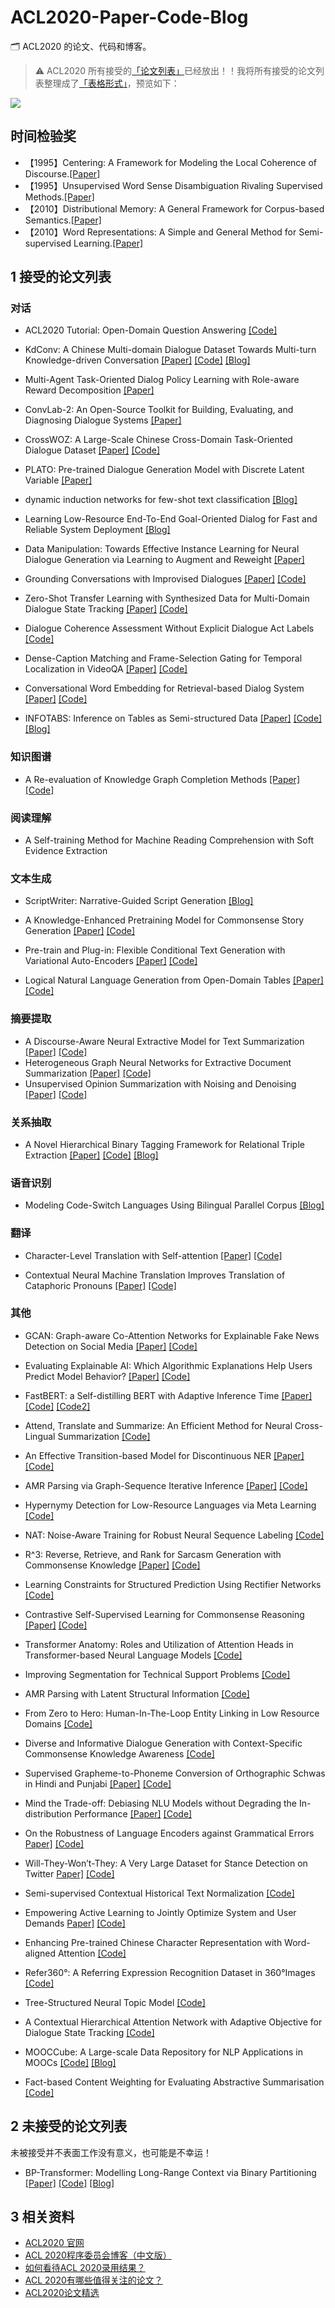 # ACL2020-Paper-Code-Blog

🗂 ACL2020 的论文、代码和博客。

> ⚠️ ACL2020 所有接受的[「论文列表」](https://acl2020.org/program/accepted/)已经放出！！我将所有接受的论文列表整理成了[「表格形式」](./acl2020-accepted-paper-list.csv)，预览如下：

![](./papers-csv-preview.png)

## 时间检验奖

- 【1995】Centering: A Framework for Modeling the Local Coherence of Discourse.[\[Paper\]](https://www.aclweb.org/anthology/J95-2003.pdf)
- 【1995】Unsupervised Word Sense Disambiguation Rivaling Supervised Methods.[\[Paper\]](https://www.aclweb.org/anthology/P95-1026.pdf)
- 【2010】Distributional Memory: A General Framework for Corpus-based Semantics.[\[Paper\]](https://www.mitpressjournals.org/doi/pdf/10.1162/coli_a_00016)
- 【2010】Word Representations: A Simple and General Method for Semi-supervised Learning.[\[Paper\]](https://www.aclweb.org/anthology/P10-1040.pdf)

## 1 接受的论文列表

### 对话

- ACL2020 Tutorial: Open-Domain Question Answering [\[Code\]](https://github.com/danqi/acl2020-openqa-tutorial)

- KdConv: A Chinese Multi-domain Dialogue Dataset Towards Multi-turn Knowledge-driven Conversation [\[Paper\]](https://arxiv.org/abs/2004.04100) [\[Code\]](https://github.com/thu-coai/KdConv) [\[Blog\]](https://www.zhihu.com/question/385259014/answer/1133416917)

- Multi-Agent Task-Oriented Dialog Policy Learning with Role-aware Reward Decomposition [\[Paper\]](https://arxiv.org/abs/2004.03809)

- ConvLab-2: An Open-Source Toolkit for Building, Evaluating, and Diagnosing Dialogue Systems [\[Paper\]](https://arxiv.org/abs/2002.04793)

- CrossWOZ: A Large-Scale Chinese Cross-Domain Task-Oriented Dialogue Dataset [\[Paper\]](https://arxiv.org/abs/2002.11893) [\[Code\]](https://github.com/thu-coai/CrossWOZ)

- PLATO: Pre-trained Dialogue Generation Model with Discrete Latent Variable [\[Paper\]](https://arxiv.org/abs/1910.07931)

- dynamic induction networks for few-shot text classification [\[Blog\]](https://www.zhihu.com/question/385259014/answer/1134813765)

- Learning Low-Resource End-To-End Goal-Oriented Dialog for Fast and Reliable System Deployment [\[Blog\]](https://www.zhihu.com/question/385259014/answer/1134813765)

- Data Manipulation: Towards Effective Instance Learning for Neural Dialogue Generation via Learning to Augment and Reweight [\[Paper\]](https://arxiv.org/abs/2004.02594)

- Grounding Conversations with Improvised Dialogues [\[Paper\]](https://arxiv.org/abs/2004.09544) [\[Code\]](https://github.com/wise-east/spolin)

- Zero-Shot Transfer Learning with Synthesized Data for Multi-Domain Dialogue State Tracking [\[Paper\]](https://arxiv.org/abs/2005.00891) [\[Code\]](https://github.com/stanford-oval/zero-shot-multiwoz-acl2020)

- Dialogue Coherence Assessment Without Explicit Dialogue Act Labels [\[Code\]](https://github.com/UKPLab/acl2020-dialogue-coherence-assessment)

- Dense-Caption Matching and Frame-Selection Gating for Temporal Localization in VideoQA [\[Paper\]](https://arxiv.org/abs/2005.06409) [\[Code\]](https://github.com/hyounghk/VideoQADenseCapFrameGate-ACL2020)

- Conversational Word Embedding for Retrieval-based Dialog System [\[Paper\]](https://arxiv.org/abs/2004.13249) [\[Code\]](https://github.com/wtma/PR-Embedding)

- INFOTABS: Inference on Tables as Semi-structured Data [\[Paper\]](https://arxiv.org/abs/2005.06117) [\[Code\]](https://github.com/utahnlp/infotabs-code) [\[Blog\]](https://infotabs.github.io/)

### 知识图谱

- A Re-evaluation of Knowledge Graph Completion Methods [\[Paper\]](https://arxiv.org/abs/1911.03903) [\[Code\]](https://github.com/svjan5/kg-reeval)

### 阅读理解

- A Self-training Method for Machine Reading Comprehension with Soft Evidence Extraction

### 文本生成

- ScriptWriter: Narrative-Guided Script Generation [\[Blog\]](https://www.zhihu.com/question/385259014/answer/1133999732)

- A Knowledge-Enhanced Pretraining Model for Commonsense Story Generation [\[Paper\]](https://arxiv.org/abs/2001.05139) [\[Code\]](https://github.com/JianGuanTHU/CommonsenseStoryGen)

- Pre-train and Plug-in: Flexible Conditional Text Generation with Variational Auto-Encoders [\[Paper\]](https://arxiv.org/abs/1911.03882) [\[Code\]](https://github.com/WHUIR/PPVAE)

- Logical Natural Language Generation from Open-Domain Tables [\[Paper\]](https://arxiv.org/abs/2004.10404) [\[Code\]](https://github.com/wenhuchen/LogicNLG)

### 摘要提取

- A Discourse-Aware Neural Extractive Model for Text Summarization [\[Paper\]](http://www.cs.utexas.edu/~jcxu/material/ACL20/DiscoBERT_ACL2020.pdf) [\[Code\]](https://github.com/jiacheng-xu/DiscoBERT)
- Heterogeneous Graph Neural Networks for Extractive Document Summarization [\[Paper\]](https://arxiv.org/abs/2004.12393) [\[Code\]](https://github.com/brxx122/HeterSumGraph)
- Unsupervised Opinion Summarization with Noising and Denoising [\[Paper\]](https://arxiv.org/abs/2004.10150) [\[Code\]](https://github.com/rktamplayo/DenoiseSum)

### 关系抽取

- A Novel Hierarchical Binary Tagging Framework for Relational Triple Extraction [\[Paper\]](https://arxiv.org/abs/1909.03227) [\[Code\]](https://github.com/weizhepei/HBT) [\[Blog\]](https://www.zhihu.com/question/385259014/answer/1141621197)

### 语音识别

- Modeling Code-Switch Languages Using Bilingual Parallel Corpus [\[Blog\]](https://www.zhihu.com/question/385259014/answer/1169746686)

### 翻译

- Character-Level Translation with Self-attention [\[Paper\]](https://arxiv.org/abs/2004.14788) [\[Code\]](https://github.com/CharizardAcademy/convtransformer)

- Contextual Neural Machine Translation Improves Translation of Cataphoric Pronouns [\[Paper\]](https://arxiv.org/abs/2004.09894) [\[Code\]](https://github.com/sameenmaruf/acl2020-contextnmt-cataphora)

### 其他

- GCAN: Graph-aware Co-Attention Networks for Explainable Fake News Detection on Social Media [\[Paper\]](https://arxiv.org/abs/2004.11648) [\[Code\]](https://github.com/l852888/GCAN)

- Evaluating Explainable AI: Which Algorithmic Explanations Help Users Predict Model Behavior? [\[Paper\]](https://arxiv.org/abs/2005.01831) [\[Code\]](https://github.com/peterbhase/InterpretableNLP-ACL2020)

- FastBERT: a Self-distilling BERT with Adaptive Inference Time [\[Paper\]](https://arxiv.org/abs/2004.02178) [\[Code\]](https://github.com/autoliuweijie/FastBERT) [\[Code2\]](https://github.com/BitVoyage/FastBERT)

- Attend, Translate and Summarize: An Efficient Method for Neural Cross-Lingual Summarization [\[Code\]](https://github.com/ZNLP/ATSum)

- An Effective Transition-based Model for Discontinuous NER [\[Paper\]](https://arxiv.org/abs/2004.13454) [\[Code\]](https://github.com/daixiangau/acl2020-transition-discontinuous-ner)

- AMR Parsing via Graph-Sequence Iterative Inference [\[Paper\]](https://arxiv.org/abs/2004.05572) [\[Code\]](https://github.com/jcyk/AMR-gs)

- Hypernymy Detection for Low-Resource Languages via Meta Learning [\[Code\]](https://github.com/ccclyu/metaHypernymy)

- NAT: Noise-Aware Training for Robust Neural Sequence Labeling [\[Code\]](https://github.com/mnamysl/nat-acl2020)

- R^3: Reverse, Retrieve, and Rank for Sarcasm Generation with Commonsense Knowledge [\[Paper\]](https://arxiv.org/abs/2004.13248) [\[Code\]](https://github.com/tuhinjubcse/SarcasmGeneration-ACL2020)

- Learning Constraints for Structured Prediction Using Rectifier Networks [\[Code\]](https://github.com/utahnlp/learning-constraints)

- Contrastive Self-Supervised Learning for Commonsense Reasoning [\[Paper\]](https://arxiv.org/abs/2005.00669) [\[Code\]](https://github.com/SAP-samples/acl2020-commonsense)

- Transformer Anatomy: Roles and Utilization of Attention Heads in Transformer-based Neural Language Models [\[Code\]](https://github.com/heartcored98/transformer_anatomy)

- Improving Segmentation for Technical Support Problems [\[Code\]](https://github.com/kushalchauhan98/ticket-segmentation)

- AMR Parsing with Latent Structural Information [\[Code\]](https://github.com/zhouqiji/ACL2020_AMR_Parsing)

- From Zero to Hero: Human-In-The-Loop Entity Linking in Low Resource Domains [\[Code\]](https://github.com/UKPLab/acl2020-interactive-entity-linking)

- Diverse and Informative Dialogue Generation with Context-Specific Commonsense Knowledge Awareness [\[Code\]](https://github.com/pku-orangecat/ACL2020-ConKADI)

- Supervised Grapheme-to-Phoneme Conversion of Orthographic Schwas in Hindi and Punjabi [\[Paper\]](https://arxiv.org/abs/2004.10353) [\[Code\]](https://github.com/aryamanarora/schwa-deletion)

- Mind the Trade-off: Debiasing NLU Models without Degrading the In-distribution Performance [\[Paper\]](https://arxiv.org/abs/2005.00315) [\[Code\]](https://github.com/UKPLab/acl2020-confidence-regularization)

- On the Robustness of Language Encoders against Grammatical Errors [Paper\]](https://arxiv.org/abs/2005.05683) [\[Code\]](https://github.com/uclanlp/ProbeGrammarRobustness)

- Will-They-Won’t-They: A Very Large Dataset for Stance Detection on Twitter [Paper\]](https://arxiv.org/abs/2005.00388) [\[Code\]](https://github.com/cambridge-wtwt/acl2020-wtwt-tweets)

- Semi-supervised Contextual Historical Text Normalization [\[Code\]](https://github.com/ZurichNLP/acl2020-historical-text-normalization)

- Empowering Active Learning to Jointly Optimize System and User Demands [Paper\]](https://arxiv.org/abs/2005.04470) [\[Code\]](https://github.com/UKPLab/acl2020-empowering-active-learning)

- Enhancing Pre-trained Chinese Character Representation with Word-aligned Attention [\[Code\]](https://github.com/lsvih/MWA)

- Refer360°: A Referring Expression Recognition Dataset in 360°Images [\[Code\]](https://github.com/volkancirik/refer360)

- Tree-Structured Neural Topic Model [\[Code\]](https://github.com/misonuma/tsntm)

- A Contextual Hierarchical Attention Network with Adaptive Objective for Dialogue State Tracking  [\[Code\]](https://github.com/ictnlp/CHAN-DST)

- MOOCCube: A Large-scale Data Repository for NLP Applications in MOOCs [\[Code\]](https://github.com/thukg/MOOCCube) [\[Blog\]](http://moocdata.cn/data/MOOCCube)

- Fact-based Content Weighting for Evaluating Abstractive Summarisation [\[Code\]](https://github.com/XinnuoXu/Human_eva)

## 2 未接受的论文列表

未被接受并不表面工作没有意义，也可能是不幸运！

- BP-Transformer: Modelling Long-Range Context via Binary Partitioning [\[Paper\]](https://arxiv.org/abs/1911.04070) [\[Code\]](https://github.com/yzh119/BPT) [\[Blog\]](https://www.zhihu.com/question/371534652/answer/1016231768)

## 3 相关资料

- [ACL2020 官网](https://acl2020.org/)
- [ACL 2020程序委员会博客（中文版）](https://github.com/ymcui/ACL2020-PC-Blogs-Chinese)
- [如何看待ACL 2020录用结果？](https://www.zhihu.com/question/384287944)
- [ACL 2020有哪些值得关注的论文？](https://www.zhihu.com/question/385259014)
- [ACL2020论文精选](https://zhuanlan.zhihu.com/p/135204349)
